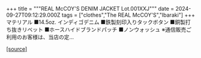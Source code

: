 +++
title = """REAL McCOY'S DENIM JACKET Lot.001XXJ"""
date = 2024-09-27T09:12:29.000Z
tags = ["clothes","The REAL McCOY'S","Ibaraki"]
+++
マテリアル ■14.5oz. インディゴデニム ■鉄製刻印入りタックボタン ■銅製打ち抜きリベット ■ホースハイドブランドパッチ ■ノンウォッシュ ※通信販売ご利用のお客様は、当店の定...

[[source]](https://the-realmccoys.ocnk.net/product/783)
